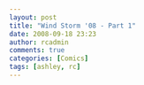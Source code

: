 ```yaml
---
layout: post
title: "Wind Storm '08 - Part 1"
date: 2008-09-18 23:23
author: rcadmin
comments: true
categories: [Comics]
tags: [ashley, rc]
---
```

<a href="http://bitsmack.com/comics/2008/09/19/wind-storm-08-part-1/"><img src="http://dl.bitsmack.com/uploads/2008/09/20080918.jpg" alt="" title="Why do we always go outside to talk lately?" class="alignnone size-full wp-image-1448" /></a>
